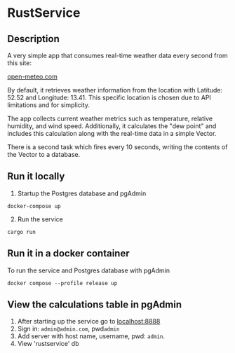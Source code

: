 # RustService

## Description

A very simple app that consumes real-time weather data every second from this site:

[open-meteo.com](https://open-meteo.com/en/docs)

By default, it retrieves weather information from the location with Latitude: 52.52 and Longitude: 13.41. This specific location is chosen due to API limitations and for simplicity.


The app collects current weather metrics such as temperature, relative humidity, and wind speed. Additionally, it calculates the "dew point" and includes this calculation along with the real-time data in a simple Vector.

There is a second task which fires every 10 seconds, writing the contents of the Vector to a database.


## Run it locally

1. Startup the Postgres database and pgAdmin

```
docker-compose up
```

2. Run the service
```
cargo run
```
## Run it in a docker container

To run the service and Postgres database with pgAdmin
```
docker compose --profile release up
```

## View the calculations table in pgAdmin

1. After starting up the service go to [localhost:8888](http://localhost:8888/login)
2. Sign in: ```admin@admin.com```, pwd```admin```
3. Add server with host name, username, pwd: ```admin```.
4. View 'rustservice' db








